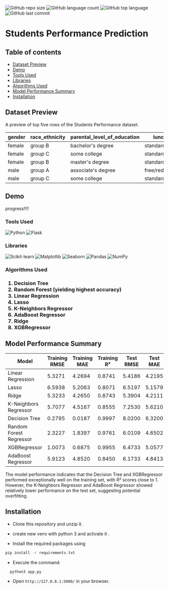 ![GitHub repo size](https://img.shields.io/github/repo-size/Sandy752/Students-Performance?style=for-the-badge)
![GitHub language count](https://img.shields.io/github/languages/count/Sandy752/Students-Performance?style=for-the-badge)
![GitHub top language](https://img.shields.io/github/languages/top/Sandy752/Students-Performance?style=for-the-badge)
![GitHub last commit](https://img.shields.io/github/last-commit/Sandy752/Students-Performance?color=red&style=for-the-badge)


# Students Performance Prediction

## Table of contents
* [Dataset Preview](#dataset-preview)
* [Demo](#demo)   
* [Tools Used](#3)
* [Libraries](#4)
* [Algorithms Used](#5)
* [Model Performance Summary](#model-performance-summary)
* [Installation](#installation)


## Dataset Preview

A preview of top five rows of the Students Performance dataset.

| gender | race_ethnicity | parental_level_of_education | lunch         | test_preparation_course | math_score | reading_score | writing_score |
|--------|----------------|-----------------------------|---------------|-------------------------|------------|---------------|---------------|
| female | group B       | bachelor's degree           | standard      | none                    | 72         | 72            | 74            |
| female | group C       | some college                | standard      | completed               | 69         | 90            | 88            |
| female | group B       | master's degree             | standard      | none                    | 90         | 95            | 93            |
| male   | group A       | associate's degree          | free/reduced   | none                    | 47         | 57            | 44            |
| male   | group C       | some college                | standard      | none                    | 76         | 78            | 75            |

## Demo

progress!!!!

<h3>Tools Used </h3><a id="3"></a>

![Python](https://img.shields.io/badge/Python-3776AB?style=for-the-badge&logo=python&logoColor=white)
![Flask](https://img.shields.io/badge/Flask-000000?style=for-the-badge&logo=flask&logoColor=white)

<h3>Libraries</h3><a id="4"></a>

![Scikit-learn](https://img.shields.io/badge/scikit--learn-F7931E?style=for-the-badge&logo=scikit-learn&logoColor=white)
![Matplotlib](https://img.shields.io/badge/Matplotlib-FF7F0E?style=for-the-badge&logo=matplotlib&logoColor=white)
![Seaborn](https://img.shields.io/badge/Seaborn-30B5E3?style=for-the-badge&logo=python&logoColor=white)
![Pandas](https://img.shields.io/badge/Pandas-150458?style=for-the-badge&logo=pandas&logoColor=white)
![NumPy](https://img.shields.io/badge/NumPy-013243?style=for-the-badge&logo=numpy&logoColor=white)


<h3>Algorithms Used<h3><a id="5"></a>

1. Decision Tree
2. Random Forest (yielding highest accuracy)
3. Linear Regression
4. Lasso
5. K-Neighbors Regressor
6. AdaBoost Regressor
7. Ridge
8. XGBRegressor

## Model Performance Summary

| Model                     | Training RMSE | Training MAE | Training R² | Test RMSE | Test MAE | Test R² |
|---------------------------|----------------|---------------|--------------|-----------|----------|----------|
| Linear Regression         | 5.3271         | 4.2694       | 0.8741       | 5.4186    | 4.2195   | 0.8793   |
| Lasso                     | 6.5938         | 5.2063       | 0.8071       | 6.5197    | 5.1579   | 0.8253   |
| Ridge                     | 5.3233         | 4.2650       | 0.8743       | 5.3904    | 4.2111   | 0.8806   |
| K-Neighbors Regressor     | 5.7077         | 4.5167       | 0.8555       | 7.2530    | 5.6210   | 0.7838   |
| Decision Tree             | 0.2795         | 0.0187       | 0.9997       | 8.0200    | 6.3200   | 0.7357   |
| Random Forest Regressor   | 2.3227         | 1.8397       | 0.9761       | 6.0109    | 4.6502   | 0.8515   |
| XGBRegressor              | 1.0073         | 0.6875       | 0.9955       | 6.4733    | 5.0577   | 0.8278   |
| AdaBoost Regressor       | 5.9123         | 4.8520       | 0.8450       | 6.1733    | 4.8413   | 0.8434   |
 
The model performance indicates that the Decision Tree and XGBRegressor performed exceptionally well on the training set, with R² scores close to 1. However, the K-Neighbors Regressor and AdaBoost Regressor showed relatively lower performance on the test set, suggesting potential overfitting.


## Installation

* Clone this repository and unzip it.

* create new  venv with python 3 and activate it .

* Install the required packages using

 ``` bash
pip install -r requirements.txt
```

* Execute the command:
``` bash
  python3 app.py
```

* Open ```http://127.0.0.1:5000/``` in your browser.